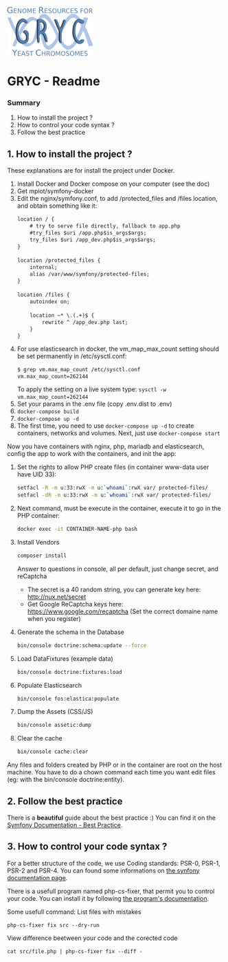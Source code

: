 ![GrycII](./web/images/GRYC_logo_beta_v2.png)
# GRYC - Readme

### Summary
1. How to install the project ?
2. How to control your code syntax ?
3. Follow the best practice

## 1. How to install the project ?
These explanations are for install the project under Docker.

1. Install Docker and Docker compose on your computer (see the doc)
2. Get mpiot/symfony-docker
3. Edit the nginx/symfony.conf, to add /protected_files and /files location, and obtain something like it:
    ```nginx
    location / {       
        # try to serve file directly, fallback to app.php
        #try_files $uri /app.php$is_args$args;
        try_files $uri /app_dev.php$is_args$args;
    }

    location /protected_files {
        internal;
        alias /var/www/symfony/protected-files;
    }

    location /files {
        autoindex on;
    
        location ~* \.(.+)$ {
            rewrite ^ /app_dev.php last;
        }
    }
    ```
4. For use elasticsearch in docker, the vm_map_max_count setting should be set permanently in /etc/sysctl.conf:
    ```
    $ grep vm.max_map_count /etc/sysctl.conf
    vm.max_map_count=262144
    ```
    To apply the setting on a live system type: `sysctl -w vm.max_map_count=262144`
5. Set your params in the .env file (copy .env.dist to .env)
6. `docker-compose build`
7. `docker-compose up -d`
8. The first time, you need to use `docker-compose up -d` to create containers, networks and volumes. Next, just use `docker-compose start`

 
Now you have containers with nginx, php, mariadb and elasticsearch, config the app to work with the containers, and init the app:
    
1. Set the rights to allow PHP create files (in container www-data user have UID 33):
    ```bash
    setfacl -R -m u:33:rwX -m u:`whoami`:rwX var/ protected-files/
    setfacl -dR -m u:33:rwX -m u:`whoami`:rwX var/ protected-files/
    ```

2. Next command, must be execute in the container, execute it to go in the PHP container:
    ```bash
    docker exec -it CONTAINER-NAME-php bash
    ```
    
3. Install Vendors
    ```bash
    composer install
    ```

    Answer to questions in console, all per default, just change secret, and reCaptcha
      * The secret is a 40 random string, you can generate key here: http://nux.net/secret
      * Get Google ReCaptcha keys here: https://www.google.com/recaptcha (Set the correct domaine name when you register)

4. Generate the schema in the Database
    ```bash
    bin/console doctrine:schema:update --force
    ```

5. Load DataFixtures (example data)
    ```bash
    bin/console doctrine:fixtures:load
    ```

6. Populate Elasticsearch
    ```bash
    bin/console fos:elastica:populate
    ```

7. Dump the Assets (CSS/JS)
    ```bash
    bin/console assetic:dump
    ```

8. Clear the cache
    ```bash
    bin/console cache:clear
    ```

Any files and folders created by PHP or in the container are root on the host machine. You have to do a chown command each time you want edit files (eg: with the bin/console doctrine:entity).


## 2. Follow the best practice
There is a **beautiful** guide about the best practice :) You can find it on the [Symfony Documentation - Best Practice](http://symfony.com/doc/current/best_practices/index.html).

## 3. How to control your code syntax ?
For a better structure of the code, we use Coding standards: PSR-0, PSR-1, PSR-2 and PSR-4.
You can found some informations on [the synfony documentation page](http://symfony.com/doc/current/contributing/code/standards.html).

There is a usefull program named php-cs-fixer, that permit you to control your code. You can install it by following [the program's documentation](https://github.com/FriendsOfPHP/PHP-CS-Fixer).

Some usefull command:
List files with mistakes

    php-cs-fixer fix src --dry-run
    
View difference beetween your code and the corected code

    cat src/file.php | php-cs-fixer fix --diff -
